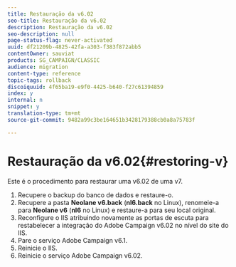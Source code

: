 ```yaml
---
title: Restauração da v6.02
seo-title: Restauração da v6.02
description: Restauração da v6.02
seo-description: null
page-status-flag: never-activated
uuid: df21209b-4825-42fa-a303-f383f872abb5
contentOwner: sauviat
products: SG_CAMPAIGN/CLASSIC
audience: migration
content-type: reference
topic-tags: rollback
discoiquuid: 4f65ba19-e9f0-4425-b640-f27c61394859
index: y
internal: n
snippet: y
translation-type: tm+mt
source-git-commit: 9482a99c3be164651b3428179388cb0a8a75783f

---
```



# Restauração da v6.02{#restoring-v}

Este é o procedimento para restaurar uma v6.02 de uma v7.

1. Recupere o backup do banco de dados e restaure-o.
1. Recupere a pasta **Neolane v6.back** (**nl6.back** no Linux), renomeie-a para **Neolane v6** (**nl6** no Linux) e restaure-a para seu local original.
1. Reconfigure o IIS atribuindo novamente as portas de escuta para restabelecer a integração do Adobe Campaign v6.02 no nível do site do IIS.
1. Pare o serviço Adobe Campaign v6.1.
1. Reinicie o IIS.
1. Reinicie o serviço Adobe Campaign v6.02.

